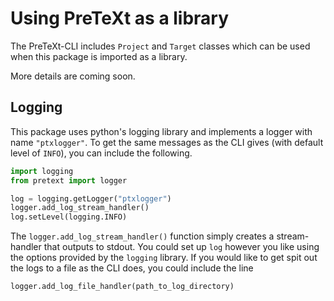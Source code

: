 # Using PreTeXt as a library

The PreTeXt-CLI includes `Project` and `Target` classes which can be used when this package is imported as a library.

More details are coming soon.

## Logging

This package uses python's logging library and implements a logger with name `"ptxlogger"`.  To get the same messages as the CLI gives (with default level of `INFO`), you can include the following.

```python
import logging
from pretext import logger

log = logging.getLogger("ptxlogger")
logger.add_log_stream_handler()
log.setLevel(logging.INFO)
```

The `logger.add_log_stream_handler()` function simply creates a stream-handler that outputs to stdout.  You could set up `log` however you like using the options provided by the `logging` library.  If you would like to get spit out the logs to a file as the CLI does, you could include the line

```python
logger.add_log_file_handler(path_to_log_directory)
```
